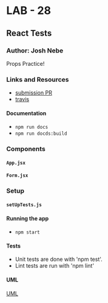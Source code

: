 # LAB - 28

## React Tests

### Author: Josh Nebe

Props Practice!


### Links and Resources
* [submission PR](https://github.com/yosh-401-advanced-javascript/401-lab-28a/pull/1)
* [travis](https://travis-ci.com/yosh-401-advanced-javascript/401-lab-28a/builds/128102023)

#### Documentation
* `npm run docs`
* `npm run docds:build`

### Components
#### `App.jsx`
#### `Form.jsx`



### Setup
#### `setUpTests.js`



#### Running the app
* `npm start`

  
#### Tests
* Unit tests are done with 'npm test'.
* Lint tests are run with 'npm lint'

#### UML
[UML](assets/uml.png)
